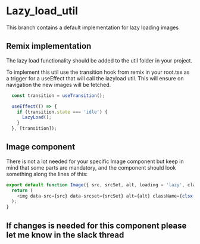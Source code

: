 # Lazy_load_util
This branch contains a default implementation for lazy loading images

## Remix implementation
The lazy load functionality should be added to the util folder in your project.

To implement this util use the transition hook from remix in your root.tsx as a trigger for a useEffect that will call the lazyload util. This will ensure on navigation the new images will be fetched.

```javascript
  const transition = useTransition();

  useEffect(() => {
    if (transition.state === 'idle') {
      LazyLoad();
    }
  }, [transition]);
```

## Image component
There is not a lot needed for your specific Image component but keep in mind that some parts are mandatory, and the component should look something along the lines of this:

```javascript
export default function Image({ src, srcSet, alt, loading = 'lazy', className = '' }) {
  return (
    <img data-src={src} data-srcset={srcSet} alt={alt} className={clsx([className, loading])} />
  );
}
```

## If changes is needed for this component please let me know in the slack thread
